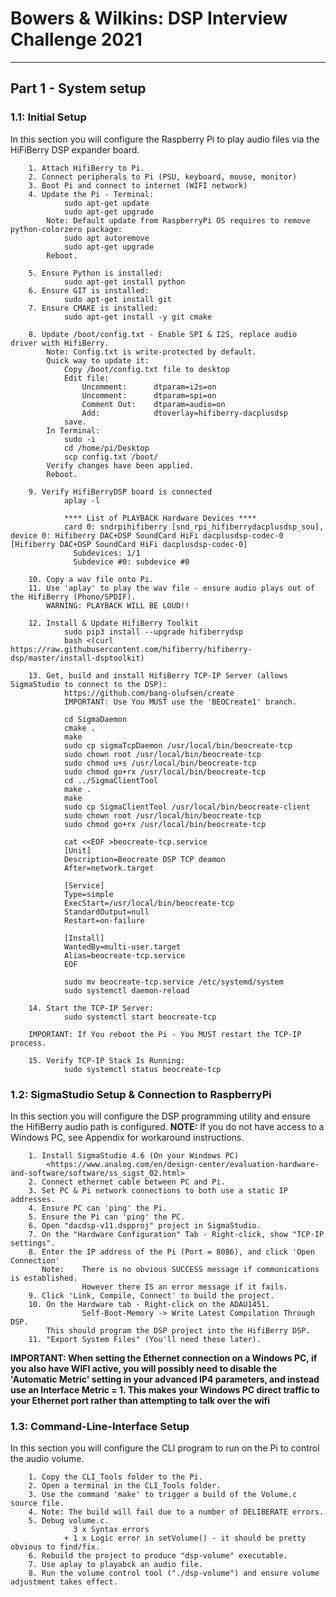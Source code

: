 # Bowers & Wilkins: DSP Interview Challenge 2021
---

## Part 1 - System setup
### 1.1: Initial Setup
In this section you will configure the Raspberry Pi to play audio files via the HiFiBerry DSP expander board.

```
    1. Attach HifiBerry to Pi.
    2. Connect peripherals to Pi (PSU, keyboard, mouse, monitor)
    3. Boot Pi and connect to internet (WIFI network)
    4. Update the Pi - Terminal:
            sudo apt-get update
            sudo apt-get upgrade
        Note: Default update from RaspberryPi OS requires to remove python-colorzero package:
            sudo apt autoremove
            sudo apt-get upgrade
        Reboot.

    5. Ensure Python is installed:
            sudo apt-get install python
    6. Ensure GIT is installed:
            sudo apt-get install git
    7. Ensure CMAKE is installed:
            sudo apt-get install -y git cmake
        
    8. Update /boot/config.txt - Enable SPI & I2S, replace audio driver with HifiBerry.
        Note: Config.txt is write-protected by default.
        Quick way to update it:
            Copy /boot/config.txt file to desktop
            Edit file:
                Uncomment:      dtparam=i2s=on
                Uncomment:      dtparam=spi=on
                Comment Out:    dtparam=audio=on
                Add:            dtoverlay=hifiberry-dacplusdsp
            save.
        In Terminal:
            sudo -i
            cd /home/pi/Desktop
            scp config.txt /boot/
        Verify changes have been applied.
        Reboot.
    
    9. Verify HifiBerryDSP board is connected
            aplay -l
            
            **** List of PLAYBACK Hardware Devices ****
            card 0: sndrpihifiberry [snd_rpi_hifiberrydacplusdsp_sou], device 0: Hifiberry DAC+DSP SoundCard HiFi dacplusdsp-codec-0 [Hifiberry DAC+DSP SoundCard HiFi dacplusdsp-codec-0]
              Subdevices: 1/1
              Subdevice #0: subdevice #0

    10. Copy a wav file onto Pi.
    11. Use 'aplay' to play the wav file - ensure audio plays out of the HifiBerry (Phono/SPDIF).
        WARNING: PLAYBACK WILL BE LOUD!!
    
    12. Install & Update HifiBerry Toolkit
			sudo pip3 install --upgrade hifiberrydsp
			bash <(curl https://raw.githubusercontent.com/hifiberry/hifiberry-dsp/master/install-dsptoolkit)
    
    13. Get, build and install HifiBerry TCP-IP Server (allows SigmaStudio to connect to the DSP):
            https://github.com/bang-olufsen/create
            IMPORTANT: Use You MUST use the 'BEOCreate1' branch.

            cd SigmaDaemon
            cmake .
            make
            sudo cp sigmaTcpDaemon /usr/local/bin/beocreate-tcp
            sudo chown root /usr/local/bin/beocreate-tcp
            sudo chmod u+s /usr/local/bin/beocreate-tcp
            sudo chmod go+rx /usr/local/bin/beocreate-tcp
            cd ../SigmaClientTool
            make .
            make
            sudo cp SigmaClientTool /usr/local/bin/beocreate-client
            sudo chown root /usr/local/bin/beocreate-tcp
            sudo chmod go+rx /usr/local/bin/beocreate-tcp
            
            cat <<EOF >beocreate-tcp.service
            [Unit]
            Description=Beocreate DSP TCP deamon
            After=network.target
            
            [Service]
            Type=simple
            ExecStart=/usr/local/bin/beocreate-tcp
            StandardOutput=null
            Restart=on-failure
            
            [Install]
            WantedBy=multi-user.target
            Alias=beocreate-tcp.service
            EOF
            
            sudo mv beocreate-tcp.service /etc/systemd/system
            sudo systemctl daemon-reload

    14. Start the TCP-IP Server:
            sudo systemctl start beocreate-tcp
            
    IMPORTANT: If You reboot the Pi - You MUST restart the TCP-IP process.
                
    15. Verify TCP-IP Stack Is Running:
            sudo systemctl status beocreate-tcp
```

### 1.2: SigmaStudio Setup & Connection to RaspberryPi
In this section you will configure the DSP programming utility and ensure the HifiBerry audio path is configured.
**NOTE:** If you do not have access to a Windows PC, see Appendix for workaround instructions.
```
    1. Install SigmaStudio 4.6 (On your Windows PC)
        <https://www.analog.com/en/design-center/evaluation-hardware-and-software/software/ss_sigst_02.html>
    2. Connect ethernet cable between PC and Pi.
    3. Set PC & Pi network connections to both use a static IP addresses.
    4. Ensure PC can 'ping' the Pi.
    5. Ensure the Pi can 'ping' the PC.
    6. Open "dacdsp-v11.dspproj" project in SigmaStudio.
    7. On the "Hardware Configuration" Tab - Right-click, show "TCP-IP settings".
    8. Enter the IP address of the Pi (Port = 8086), and click 'Open Connection'
       Note:    There is no obvious SUCCESS message if communications is established.
                However there IS an error message if it fails.
    9. Click 'Link, Compile, Connect' to build the project.
    10. On the Hardware tab - Right-click on the ADAU1451.
                Self-Boot-Memory -> Write Latest Compilation Through DSP.
        This should program the DSP project into the HifiBerry DSP.
    11. "Export System Files" (You'll need these later).
```
**IMPORTANT: When setting the Ethernet connection on a Windows PC, if you also have WIFI active, you will possibly need to disable the 'Automatic Metric' setting in your advanced IP4 parameters, and instead use an Interface Metric = 1.
This makes your Windows PC direct traffic to your Ethernet port rather than attempting to talk over the wifi**

### 1.3: Command-Line-Interface Setup
In this section you will configure the CLI program to run on the Pi to control the audio volume.
```
    1. Copy the CLI_Tools folder to the Pi.
    2. Open a terminal in the CLI_Tools folder.
    3. Use the command 'make' to trigger a build of the Volume.c source file.
    4. Note: The build will fail due to a number of DELIBERATE errors.
    5. Debug volume.c.
              3 x Syntax errors
            + 1 x Logic error in setVolume() - it should be pretty obvious to find/fix.
    6. Rebuild the project to produce "dsp-volume" executable.
    7. Use aplay to playabck an audio file.
    8. Run the volume control tool ("./dsp-volume") and ensure volume adjustment takes effect.
```
